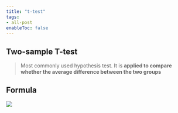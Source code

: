 ```yaml
---
title: "t-test"
tags:
- all-post
enableToc: false
---
```


## Two-sample T-test

> Most commonly used hypothesis test. It is **applied to compare whether the average difference between the two groups**


## Formula

![](https://cdn.analyticsvidhya.com/wp-content/uploads/2020/09/test_sta.png)
